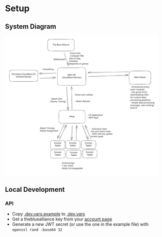 # Setup

## System Diagram

![System Structure Diagram](./system_structure.svg)

## Local Development

### API

- Copy [.dev.vars.example](api/.dev.vars.example) to [.dev.vars](api/.dev.vars)
- Get a thebluealliance key from your [account page](https://www.thebluealliance.com/account)
- Generate a new JWT secret (or use the one in the example file) with `openssl rand -base64 32`
